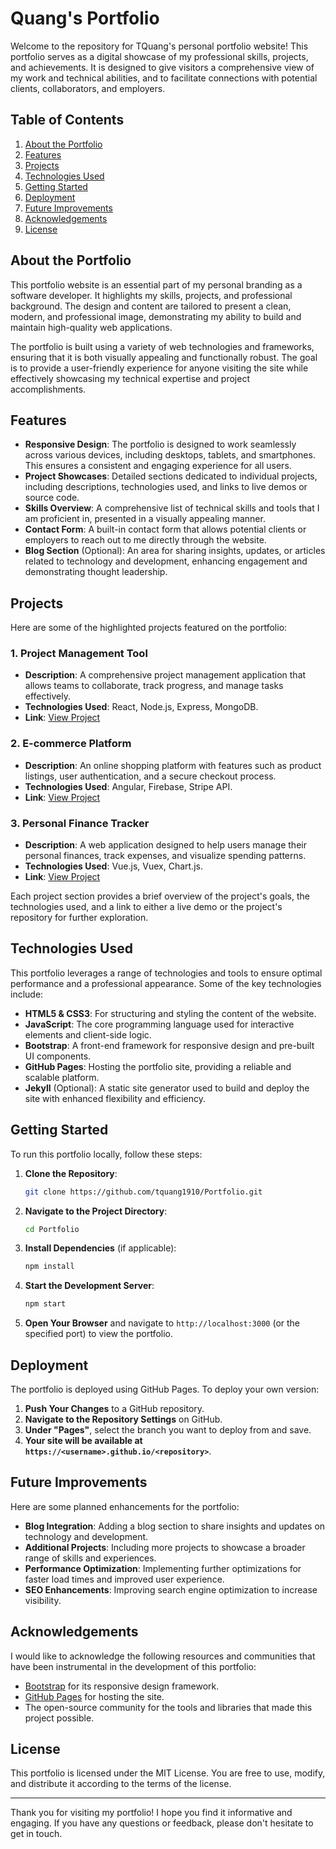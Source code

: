# Quang's Portfolio

Welcome to the repository for TQuang's personal portfolio website! This portfolio serves as a digital showcase of my professional skills, projects, and achievements. It is designed to give visitors a comprehensive view of my work and technical abilities, and to facilitate connections with potential clients, collaborators, and employers.

## Table of Contents

1. [About the Portfolio](#about-the-portfolio)
2. [Features](#features)
3. [Projects](#projects)
4. [Technologies Used](#technologies-used)
5. [Getting Started](#getting-started)
6. [Deployment](#deployment)
7. [Future Improvements](#future-improvements)
8. [Acknowledgements](#acknowledgements)
9. [License](#license)

## About the Portfolio

This portfolio website is an essential part of my personal branding as a software developer. It highlights my skills, projects, and professional background. The design and content are tailored to present a clean, modern, and professional image, demonstrating my ability to build and maintain high-quality web applications.

The portfolio is built using a variety of web technologies and frameworks, ensuring that it is both visually appealing and functionally robust. The goal is to provide a user-friendly experience for anyone visiting the site while effectively showcasing my technical expertise and project accomplishments.

## Features

- **Responsive Design**: The portfolio is designed to work seamlessly across various devices, including desktops, tablets, and smartphones. This ensures a consistent and engaging experience for all users.
- **Project Showcases**: Detailed sections dedicated to individual projects, including descriptions, technologies used, and links to live demos or source code.
- **Skills Overview**: A comprehensive list of technical skills and tools that I am proficient in, presented in a visually appealing manner.
- **Contact Form**: A built-in contact form that allows potential clients or employers to reach out to me directly through the website.
- **Blog Section** (Optional): An area for sharing insights, updates, or articles related to technology and development, enhancing engagement and demonstrating thought leadership.

## Projects

Here are some of the highlighted projects featured on the portfolio:

### 1. **Project Management Tool**
- **Description**: A comprehensive project management application that allows teams to collaborate, track progress, and manage tasks effectively.
- **Technologies Used**: React, Node.js, Express, MongoDB.
- **Link**: [View Project](#)

### 2. **E-commerce Platform**
- **Description**: An online shopping platform with features such as product listings, user authentication, and a secure checkout process.
- **Technologies Used**: Angular, Firebase, Stripe API.
- **Link**: [View Project](#)

### 3. **Personal Finance Tracker**
- **Description**: A web application designed to help users manage their personal finances, track expenses, and visualize spending patterns.
- **Technologies Used**: Vue.js, Vuex, Chart.js.
- **Link**: [View Project](#)

Each project section provides a brief overview of the project's goals, the technologies used, and a link to either a live demo or the project's repository for further exploration.

## Technologies Used

This portfolio leverages a range of technologies and tools to ensure optimal performance and a professional appearance. Some of the key technologies include:

- **HTML5 & CSS3**: For structuring and styling the content of the website.
- **JavaScript**: The core programming language used for interactive elements and client-side logic.
- **Bootstrap**: A front-end framework for responsive design and pre-built UI components.
- **GitHub Pages**: Hosting the portfolio site, providing a reliable and scalable platform.
- **Jekyll** (Optional): A static site generator used to build and deploy the site with enhanced flexibility and efficiency.

## Getting Started

To run this portfolio locally, follow these steps:

1. **Clone the Repository**:
    ```bash
    git clone https://github.com/tquang1910/Portfolio.git
    ```
2. **Navigate to the Project Directory**:
    ```bash
    cd Portfolio
    ```
3. **Install Dependencies** (if applicable):
    ```bash
    npm install
    ```
4. **Start the Development Server**:
    ```bash
    npm start
    ```
5. **Open Your Browser** and navigate to `http://localhost:3000` (or the specified port) to view the portfolio.

## Deployment

The portfolio is deployed using GitHub Pages. To deploy your own version:

1. **Push Your Changes** to a GitHub repository.
2. **Navigate to the Repository Settings** on GitHub.
3. **Under "Pages"**, select the branch you want to deploy from and save.
4. **Your site will be available at `https://<username>.github.io/<repository>`**.

## Future Improvements

Here are some planned enhancements for the portfolio:

- **Blog Integration**: Adding a blog section to share insights and updates on technology and development.
- **Additional Projects**: Including more projects to showcase a broader range of skills and experiences.
- **Performance Optimization**: Implementing further optimizations for faster load times and improved user experience.
- **SEO Enhancements**: Improving search engine optimization to increase visibility.

## Acknowledgements

I would like to acknowledge the following resources and communities that have been instrumental in the development of this portfolio:

- [Bootstrap](https://getbootstrap.com/) for its responsive design framework.
- [GitHub Pages](https://pages.github.com/) for hosting the site.
- The open-source community for the tools and libraries that made this project possible.

## License

This portfolio is licensed under the MIT License. You are free to use, modify, and distribute it according to the terms of the license.

---

Thank you for visiting my portfolio! I hope you find it informative and engaging. If you have any questions or feedback, please don't hesitate to get in touch.
